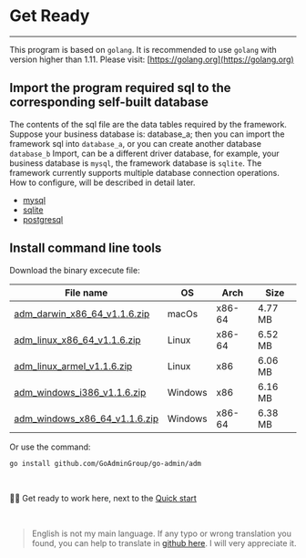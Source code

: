 # Get Ready
---

This program is based on ```golang```. It is recommended to use ```golang``` with version higher than 1.11. Please visit: [https://golang.org](https://golang.org)

## Import the program required sql to the corresponding self-built database

The contents of the sql file are the data tables required by the framework. Suppose your business database is: database_a; then you can import the framework sql into ```database_a```, or you can create another database ```database_b``` Import, can be a different driver database, for example, your business database is ```mysql```, the framework database is ```sqlite```. The framework currently supports multiple database connection operations. How to configure, will be described in detail later.

- [mysql](https://raw.githubusercontent.com/GoAdminGroup/go-admin/master/data/admin.sql)
- [sqlite](https://raw.githubusercontent.com/GoAdminGroup/go-admin/master/data/admin.db)
- [postgresql](https://raw.githubusercontent.com/GoAdminGroup/go-admin/master/data/admin.pgsql)

## Install command line tools

Download the binary excecute file: 

|  File name   | OS  | Arch  | Size  |
|  ----  | ----  | ----  |----  |
| [adm_darwin_x86_64_v1.1.6.zip](http://file.go-admin.cn/go_admin/cli/v1_1_6/adm_darwin_x86_64_v1.1.6.zip)  | macOs | x86-64 | 4.77 MB
| [adm_linux_x86_64_v1.1.6.zip](http://file.go-admin.cn/go_admin/cli/v1_1_6/adm_linux_x86_64_v1.1.6.zip)  | Linux | x86-64   | 6.52 MB
| [adm_linux_armel_v1.1.6.zip](http://file.go-admin.cn/go_admin/cli/v1_1_6/adm_linux_armel_v1.1.6.zip)  | Linux | x86   | 6.06 MB
| [adm_windows_i386_v1.1.6.zip](http://file.go-admin.cn/go_admin/cli/v1_1_6/adm_windows_i386_v1.1.6.zip)  | Windows | x86  |6.16 MB
| [adm_windows_x86_64_v1.1.6.zip](http://file.go-admin.cn/go_admin/cli/v1_1_6/adm_windows_x86_64_v1.1.6.zip)  | Windows | x86-64   |6.38 MB


Or use the command:

```
go install github.com/GoAdminGroup/go-admin/adm
```

<br>

🍺🍺 Get ready to work here, next to the [Quick start](quick_start)

<br>

> English is not my main language. If any typo or wrong translation you found, you can help to translate in [github here](https://github.com/GoAdminGroup/docs). I will very appreciate it.


